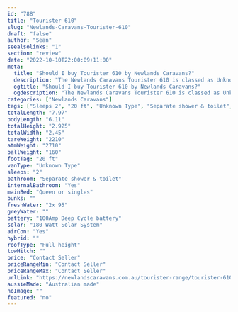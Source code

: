 ```yaml
---
id: "788"
title: "Tourister 610"
slug: "Newlands-Caravans-Tourister-610"
draft: "false"
author: "Sean"
seealsolinks: "1"
section: "review"
date: "2022-10-10T22:00:09+11:00"
meta:
  title: "Should I buy Tourister 610 by Newlands Caravans?"
  description: "The Newlands Caravans Tourister 610 is classed as Unknown Type, and sleeps 2 people. It is Australian made and comes in at 20 ft. It generally has Separate shower & toilet."
  ogtitle: "Should I buy Tourister 610 by Newlands Caravans?"
  ogdescription: "The Newlands Caravans Tourister 610 is classed as Unknown Type, and sleeps 2 people. It is Australian made and comes in at 20 ft. It generally has Separate shower & toilet."
categories: ["Newlands Caravans"]
tags: ["Sleeps 2", "20 ft", "Unknown Type", "Separate shower & toilet", "Full height", "Price Unknown", "Australian made"]
totalLength: "7.97"
bodyLength: "6.11"
totalHeight: "2.925"
totalWidth: "2.45"
tareWeight: "2210"
atmWeight: "2710"
ballWeight: "160"
footTag: "20 ft"
vanType: "Unknown Type"
sleeps: "2"
bathroom: "Separate shower & toilet"
internalBathroom: "Yes"
mainBed: "Queen or singles"
bunks: ""
freshWater: "2x 95"
greyWater: ""
battery: "100Amp Deep Cycle battery"
solar: "180 Watt Solar System"
airCon: "Yes"
hybrid: ""
roofType: "Full height"
towHitch: ""
price: "Contact Seller"
priceRangeMin: "Contact Seller"
priceRangeMax: "Contact Seller"
urlLink: "https://newlandscaravans.com.au/tourister-range/tourister-610/"
aussieMade: "Australian made"
noImage: ""
featured: "no"
---
```

